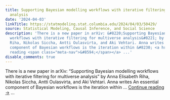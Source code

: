 ```yaml
---
title: Supporting Bayesian modelling workflows with iterative filtering for multiverse
  analysis
date: '2024-04-03'
linkTitle: https://statmodeling.stat.columbia.edu/2024/04/03/50429/
source: Statistical Modeling, Causal Inference, and Social Science
description: 'There is a new paper in arXiv: &#8220;Supporting Bayesian modelling
  workflows with iterative filtering for multiverse analysis&#8221; by Anna Elisabeth
  Riha, Nikolas Siccha, Antti Oulasvirta, and Aki Vehtari. Anna writes An essential
  component of Bayesian workflows is the iteration within &#8230; <a href="https://statmodeling.stat.columbia.edu/2024/04/03/50429/">Continue
  reading <span class="meta-nav">&#8594;</span></a> ...'
disable_comments: true
---
```

There is a new paper in arXiv: &#8220;Supporting Bayesian modelling workflows with iterative filtering for multiverse analysis&#8221; by Anna Elisabeth Riha, Nikolas Siccha, Antti Oulasvirta, and Aki Vehtari. Anna writes An essential component of Bayesian workflows is the iteration within &#8230; <a href="https://statmodeling.stat.columbia.edu/2024/04/03/50429/">Continue reading <span class="meta-nav">&#8594;</span></a> ...